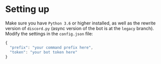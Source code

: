 # Setting up
Make sure you have `Python 3.6` or higher installed, as well as the rewrite version of `discord.py` (async version of the bot is at the `legacy` branch).
Modify the settings in the `config.json` file:
```javascript
{
  "prefix": "your command prefix here",
  "token": "your bot token here"
}
``` 
